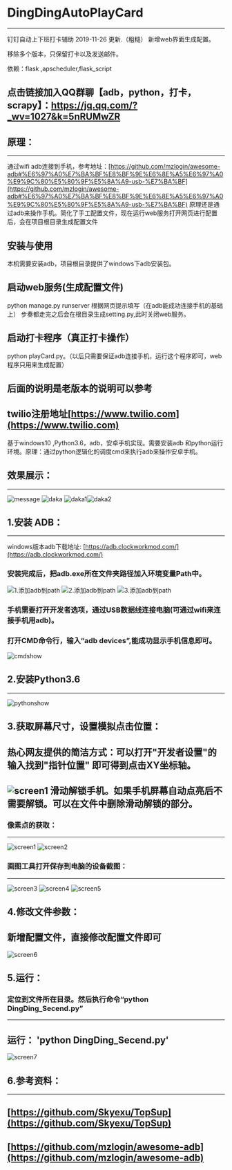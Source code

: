 # DingDingAutoPlayCard
----
钉钉自动上下班打卡辅助
2019-11-26 更新.（粗糙）
新增web界面生成配置。

移除多个版本，只保留打卡以及发送邮件。

依赖：flask ,apscheduler,flask_script

## 点击链接加入QQ群聊【adb，python，打卡，scrapy】：https://jq.qq.com/?_wv=1027&k=5nRUMwZR

## 原理：
----
通过wifi adb连接到手机，参考地址：[https://github.com/mzlogin/awesome-adb#%E6%97%A0%E7%BA%BF%E8%BF%9E%E6%8E%A5%E6%97%A0%E9%9C%80%E5%80%9F%E5%8A%A9-usb-%E7%BA%BF](https://github.com/mzlogin/awesome-adb#%E6%97%A0%E7%BA%BF%E8%BF%9E%E6%8E%A5%E6%97%A0%E9%9C%80%E5%80%9F%E5%8A%A9-usb-%E7%BA%BF)
原理还是通过adb来操作手机。简化了手工配置文件，现在运行web服务打开网页进行配置后，会在项目根目录生成配置文件

## 安装与使用
本机需要安装adb，项目根目录提供了windows下adb安装包。

## 启动web服务(生成配置文件)
python manage.py runserver
根据网页提示填写（在adb能成功连接手机的基础上）
步奏都走完之后会在根目录生成setting.py,此时关闭web服务。

## 启动打卡程序（真正打卡操作）
python playCard.py。（以后只需要保证adb连接手机，运行这个程序即可，web程序只用来生成配置）

后面的说明是老版本的说明可以参考
----
twilio注册地址[https://www.twilio.com](https://www.twilio.com)
----
基于windows10 ,Python3.6，adb，安卓手机实现。需要安装adb 和python运行环境。原理：通过python逻辑化的调度cmd来执行adb来操作安卓手机。

## 效果展示：
----
![message](https://github.com/1414044032/imgs/blob/master/message1.png)
![daka](https://github.com/1414044032/imgs/blob/master/data.png)
![daka1](https://github.com/1414044032/imgs/blob/master/daka3.png)![daka2](https://github.com/1414044032/imgs/blob/master/daka4.png)
## 1.安装 ADB：
----
windows版本adb下载地址:
[https://adb.clockworkmod.com/](https://adb.clockworkmod.com/)
### 安装完成后，把adb.exe所在文件夹路径加入环境变量Path中。
![1.添加adb到path](https://github.com/1414044032/imgs/blob/master/adbinstall.png)
![2.添加adb到path](https://github.com/1414044032/imgs/blob/master/adbpath.png)
![3.添加adb到path](https://github.com/1414044032/imgs/blob/master/path1.png)
### 手机需要打开开发者选项，通过USB数据线连接电脑(可通过wifi来连接手机用adb)。
### 打开CMD命令行，输入“adb devices”,能成功显示手机信息即可。
![cmdshow](https://github.com/1414044032/imgs/blob/master/adbcmd.png)

## 2.安装Python3.6
----
![pythonshow](https://github.com/1414044032/imgs/blob/master/python.png)

## 3.获取屏幕尺寸，设置模拟点击位置：
热心网友提供的简洁方式：可以打开"开发者设置"的输入找到"指针位置" 即可得到点击XY坐标轴。
----
![screen1](https://user-images.githubusercontent.com/40572216/64086339-31f6dc00-cd6a-11e9-9ccd-7ba0ba7624f1.png)
滑动解锁手机。如果手机屏幕自动点亮后不需要解锁。可以在文件中删除滑动解锁的部分。
----
### 像素点的获取：
----
![screen1](https://github.com/1414044032/imgs/blob/master/screen1.png)
![screen2](https://github.com/1414044032/imgs/blob/master/screen2.png)
### 画图工具打开保存到电脑的设备截图：
----
![screen3](https://github.com/1414044032/imgs/blob/master/screen3.png)
![screen4](https://github.com/1414044032/imgs/blob/master/screen4.png)
![screen5](https://github.com/1414044032/imgs/blob/master/screen5.png)

## 4.修改文件参数：
新增配置文件，直接修改配置文件即可
----
![screen6](https://github.com/1414044032/imgs/blob/master/screen6.png)

## 5.运行：
### 定位到文件所在目录。然后执行命令“python DingDing_Secend.py”
----
运行： 'python DingDing_Secend.py'
----
![screen7](https://github.com/1414044032/imgs/blob/master/screen7.png)

## 6.参考资料：
----
[https://github.com/Skyexu/TopSup](https://github.com/Skyexu/TopSup)
----
[https://github.com/mzlogin/awesome-adb](https://github.com/mzlogin/awesome-adb)
----
